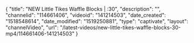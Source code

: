{
    "title": "NEW Little Tikes Waffle Blocks | :30",
    "description": "",
    "channelid": "114661406",
    "videoid": "141214503",
    "date_created": "1518548614",
    "date_modified": "1519250881",
    "type": "captivate",
    "layout": "channelVideo",
    "url": "\/latest-videos\/new-little-tikes-waffle-blocks-30-mp4\/114661406-141214503"
}